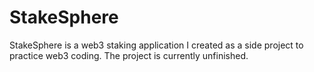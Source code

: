 # StakeSphere
StakeSphere is a web3 staking application I created as a side project to practice web3 coding.
The project is currently unfinished.
